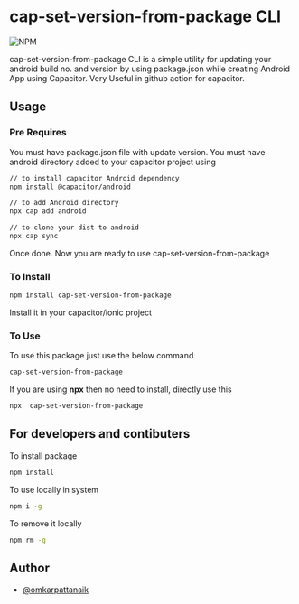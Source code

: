 # cap-set-version-from-package CLI

![NPM](https://img.shields.io/npm/l/cap-set-version-from-package?style=for-the-badge)

cap-set-version-from-package CLI is a simple utility for updating  your android build no. and version by using package.json while creating Android App using Capacitor. Very Useful in github action for capacitor.

## Usage

### Pre Requires

You must have package.json file with update version. You must have android directory added to your capacitor project using

```bash
// to install capacitor Android dependency
npm install @capacitor/android

// to add Android directory
npx cap add android

// to clone your dist to android
npx cap sync

```

Once done. Now you are ready to use cap-set-version-from-package

### To Install

```bash
npm install cap-set-version-from-package
```
Install it in your capacitor/ionic project

### To Use

To use this package just use the below command

```bash
cap-set-version-from-package
```

If you are using **npx** then no need to install, directly use this

```bash
npx  cap-set-version-from-package
```

## For developers and contibuters
To install package
```bash
npm install
```
To use  locally in system
```bash
npm i -g
```

To remove it locally
```bash
npm rm -g
```

## Author

- [@omkarpattanaik](https://www.github.com/omkarpattanaik)
